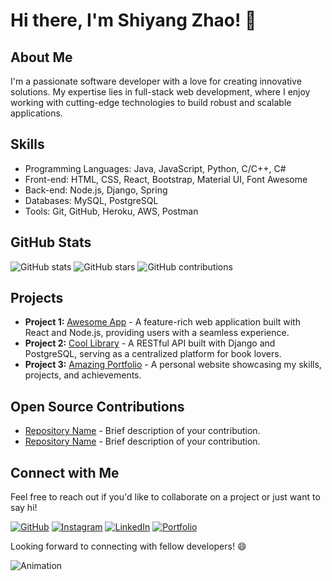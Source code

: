 # Hi there, I'm Shiyang Zhao! 👋

## About Me
I'm a passionate software developer with a love for creating innovative solutions. My expertise lies in full-stack web development, where I enjoy working with cutting-edge technologies to build robust and scalable applications.

## Skills
- Programming Languages: Java, JavaScript, Python, C/C++, C#
- Front-end: HTML, CSS, React, Bootstrap, Material UI, Font Awesome
- Back-end: Node.js, Django, Spring
- Databases: MySQL, PostgreSQL
- Tools: Git, GitHub, Heroku, AWS, Postman

## GitHub Stats
![GitHub stats](https://img.shields.io/github/followers/your-username?label=Followers&style=social)
![GitHub stars](https://img.shields.io/github/stars/your-username?label=Stars&style=social)
![GitHub contributions](https://img.shields.io/github/last-commit/your-username/your-repository?label=Contributions&style=social)


## Projects
- **Project 1:** [Awesome App](https://github.com/your-username/awesome-app) - A feature-rich web application built with React and Node.js, providing users with a seamless experience.
- **Project 2:** [Cool Library](https://github.com/your-username/cool-library) - A RESTful API built with Django and PostgreSQL, serving as a centralized platform for book lovers.
- **Project 3:** [Amazing Portfolio](https://github.com/your-username/amazing-portfolio) - A personal website showcasing my skills, projects, and achievements.

## Open Source Contributions
- [Repository Name](https://github.com/your-username/repository-name) - Brief description of your contribution.
- [Repository Name](https://github.com/your-username/repository-name) - Brief description of your contribution.

## Connect with Me
Feel free to reach out if you'd like to collaborate on a project or just want to say hi!

[![GitHub](https://img.shields.io/github/followers/your-username?label=Follow%20%40your-username&style=social)](https://github.com/your-username)
[![Instagram](https://img.shields.io/badge/Connect%20with%20me%20on-Instagram-orange)]([https://www.instagram.com/your-username](https://www.instagram.com/shawn_zhao0/))
[![LinkedIn](https://img.shields.io/badge/Connect%20with%20me%20on-LinkedIn-blue)]([https://www.linkedin.com/in/your-username](https://www.linkedin.com/in/shiyang-zhao-0a3a411a0/))
[![Portfolio](https://img.shields.io/badge/Check%20out%20my-Portfolio-yellow)]([https://your-portfolio-website.com](https://shiyang-zhao.github.io/))

Looking forward to connecting with fellow developers! 😄

![Animation](https://your-gif-animation-url.com/animation.gif)
